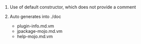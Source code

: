 1) Use of default constructor, which does not provide a comment

2) Auto generates into ./doc 
   - plugin-info.md.vm
   - jpackage-mojo.md.vm
   - help-mojo.md.vm
